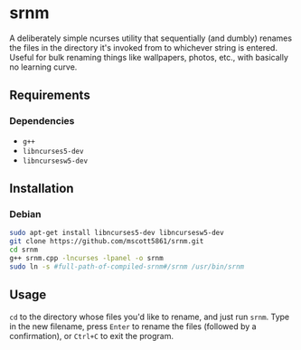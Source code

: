 # srnm

A deliberately simple ncurses utility that sequentially (and dumbly) renames the files in the directory it's invoked from to whichever string is entered. Useful for bulk renaming things like wallpapers, photos, etc., with basically no learning curve.


## Requirements
### Dependencies

* `g++`
* `libncurses5-dev`
* `libncursesw5-dev`

## Installation

### Debian

```bash
sudo apt-get install libncurses5-dev libncursesw5-dev
git clone https://github.com/mscott5861/srnm.git
cd srnm
g++ srnm.cpp -lncurses -lpanel -o srnm
sudo ln -s #full-path-of-compiled-srnm#/srnm /usr/bin/srnm
```


## Usage

`cd` to the directory whose files you'd like to rename, and just run `srnm`. Type in the new filename, press `Enter` to rename the files (followed by a confirmation), or `Ctrl+C` to exit the program.
